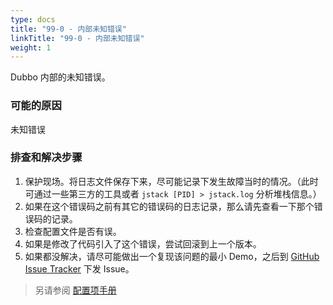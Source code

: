 ```yaml
---
type: docs
title: "99-0 - 内部未知错误"
linkTitle: "99-0 - 内部未知错误"
weight: 1
---
```

Dubbo 内部的未知错误。

### 可能的原因
未知错误

### 排查和解决步骤
1. 保护现场。将日志文件保存下来，尽可能记录下发生故障当时的情况。（此时可通过一些第三方的工具或者 `jstack [PID] > jstack.log` 分析堆栈信息。）
2. 如果在这个错误码之前有其它的错误码的日志记录，那么请先查看一下那个错误码的记录。
3. 检查配置文件是否有误。
4. 如果是修改了代码引入了这个错误，尝试回滚到上一个版本。
5. 如果都没解决，请尽可能做出一个复现该问题的最小 Demo，之后到 [GitHub Issue Tracker](https://github.com/apache/dubbo/issues) 下发 Issue。

> 另请参阅
[配置项手册](/zh/docs3-v2/java-sdk/reference-manual/config/properties/)
